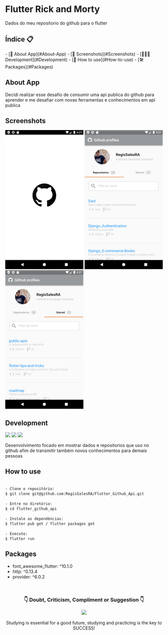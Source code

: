 # Flutter Rick and Morty

Dados do meu repositorio do github para o flutter

<h2>Índice 📋</h2>

   <p>
   - [📖 About App](#About-App)
   - [📱 Screenshots](#Screenshots)
   - [👨🏽‍💻 Development](#Development)
   - [📲 How to use](#How-to-use)
   - [🛠 Packages](#Packages)
   </p>

<h2>About App</h2>

<p>
Decidi realizar esse desafio de consumir uma api publica do github para aprender e me desafiar com novas ferramentas e conhecimentos em api publica
</p>

<h2>Screenshots</h2>

<img src="https://github.com/RegisSalesRA/Flutter_Github_Api/blob/master/assets/readme/logo.png" width="250"> <img src="https://github.com/RegisSalesRA/Flutter_Github_Api/blob/master/assets/readme/repositorios.png" width="250"> <img src="https://github.com/RegisSalesRA/Flutter_Github_Api/blob/master/assets/readme/starred.png" width="250"> 

<p>
</p>

<h2>Development</h2>

<img src="https://img.shields.io/badge/Flutter Version-3.3.2-blue"> <img src="https://img.shields.io/badge/Dart Version-2.18.1-blueviolet"> <img src="https://img.shields.io/badge/JDK version-11.0.16-yellowgreen">
 
<p>
Desenvolvimento focado em mostrar dados e repositorios que uso no github afim de transmitir também novos conhecimentos para demais pessoas
</p>


<h2>How to use</h2>
<p>

```

- Clone o repositório:
$ git clone git@github.com:RegisSalesRA/Flutter_Github_Api.git

- Entre no diretório:
$ cd flutter_github_api

- Instale as dependências:
$ flutter pub get / flutter packages get

- Execute:
$ flutter run

```

</p>
 
<p>
<h2>Packages</h2>
<p>

-  font_awesome_flutter: ^10.1.0
-  http: ^0.13.4
-  provider: ^6.0.2 

</br>

<p align="center">
<h3 align="center">👇 Doubt, Criticism, Compliment or Suggestion 👇</h3> 
  </p>
  <p align="center">
  <a href="https://www.linkedin.com/in/regisrommel/" target="_blank"><img src="https://img.shields.io/badge/-LinkedIn-%230077B5?style=for-the-badge&logo=linkedin&logoColor=white" target="_blank">
  </a> 
</p>
<p align="center">
Studying is essential for a good future, studying and practicing is the key to SUCCESS!
</p>
